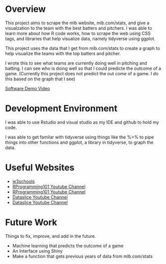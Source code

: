 # Overview


This project aims to scrape the mlb website, mlb.com/stats, and give a visualzation to the team with the best batters and pitchers. I was able to learn more about how R code works, how to scrape the web using CSS tags, and libraries that help visualize data, namely tidyverse using ggplot.

This project uses the data that I get from mlb.com/stats to create a graph to help visualize the teams with the top batters and pitcher.

I wrote this to see what teams are currently doing well in pitching and batting. I can see who is doing well so that I could predicte the outcome of a game. (Currently this project does not predict the out come of a game. I do this based on the graph that I see)


[Software Demo Video](https://youtu.be/1GeQBQMlRi4)

# Development Environment

I was able to use Rstudio and visual studio as my IDE and github to hold my code.

I was able to get familar with tidyverse using things like the %>% to pipe things into other functions and ggplot, a library in tidyverse, to graph the data.
# Useful Websites

- [w3schools](https://www.w3schools.com/r/default.asp)
- [RProgramming101 Youtube Channel](https://www.youtube.com/watch?v=Dh7P5ExsYCg&ab_channel=RProgramming101)
- [RProgramming101 Youtube Channel](https://www.youtube.com/watch?v=o42TI-N4qK8&t=426s&ab_channel=RProgramming101)
- [Dataslice Youtube Channel](https://www.youtube.com/watch?v=WeuAiqWlcu0&ab_channel=Dataslice)
- [Dataslice Youtube Channel](https://www.youtube.com/watch?v=E3pFBp5oPU8&ab_channel=Dataslice)

# Future Work

Things to fix, improve, and add in the future.
- Machine learning that predicts the outcome of a game
- An Interface using Shiny
- Make a function that gets previous years of data from mlb.com/stats